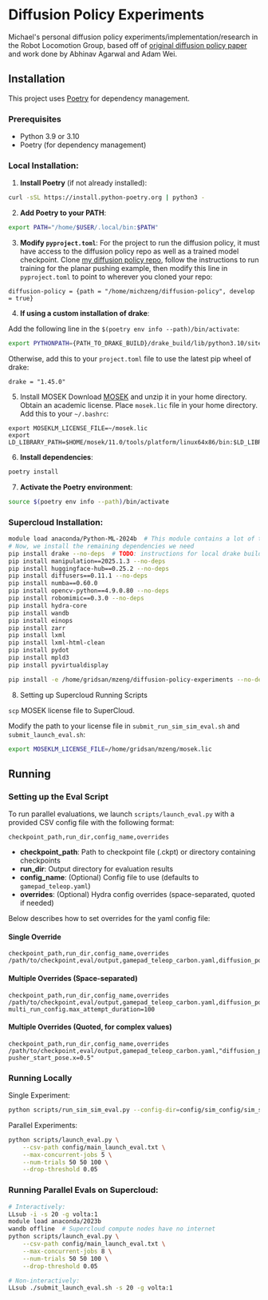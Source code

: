 # Diffusion Policy Experiments

Michael's personal diffusion policy experiments/implementation/research in the Robot Locomotion Group, based off of [original diffusion policy paper](https://diffusion-policy.cs.columbia.edu/) and work done by Abhinav Agarwal and Adam Wei.

## Installation

This project uses [Poetry](https://python-poetry.org/) for dependency management.

### Prerequisites
- Python 3.9 or 3.10
- Poetry (for dependency management)

### Local Installation:

1. **Install Poetry** (if not already installed):
```bash
curl -sSL https://install.python-poetry.org | python3 -
```

2. **Add Poetry to your PATH**:
```bash
export PATH="/home/$USER/.local/bin:$PATH"
```

3. **Modify `pyproject.toml`**:
For the project to run the diffusion policy, it must have access to the diffusion policy repo as well as a trained model checkpoint. Clone [my diffusion policy repo](https://github.com/Michaelszeng/diffusion-policy-experiments), follow the instructions to run training for the planar pushing example, then modify this line in `pyproject.toml` to point to wherever you cloned your repo:

```
diffusion-policy = {path = "/home/michzeng/diffusion-policy", develop = true}
```

4. **If using a custom installation of drake**:

Add the following line in the `$(poetry env info --path)/bin/activate`:

```bash
export PYTHONPATH={PATH_TO_DRAKE_BUILD}/drake_build/lib/python3.10/site-packages:${PYTHONPATH}
```

Otherwise, add this to your `project.toml` file to use the latest pip wheel of drake:

```
drake = "1.45.0"
```

5. Install MOSEK
Download [MOSEK](mosektoolslinux64x86.tar.bz2) and unzip it in your home directory. Obtain an academic license. Place `mosek.lic` file in your home directory. Add this to your `~/.bashrc`: 

```
export MOSEKLM_LICENSE_FILE=~/mosek.lic
export LD_LIBRARY_PATH=$HOME/mosek/11.0/tools/platform/linux64x86/bin:$LD_LIBRARY_PATH
```


6. **Install dependencies**:
```bash
poetry install
```

7. **Activate the Poetry environment**:
```bash
source $(poetry env info --path)/bin/activate
```

### Supercloud Installation:
```bash
module load anaconda/Python-ML-2024b  # This module contains a lot of the dependencies we need
# Now, we install the remaining dependencies we need
pip install drake --no-deps  # TODO: instructions for local drake build?
pip install manipulation==2025.1.3 --no-deps
pip install huggingface-hub==0.25.2 --no-deps
pip install diffusers==0.11.1 --no-deps
pip install numba==0.60.0
pip install opencv-python==4.9.0.80 --no-deps
pip install robomimic==0.3.0 --no-deps
pip install hydra-core
pip install wandb
pip install einops
pip install zarr
pip install lxml
pip install lxml-html-clean
pip install pydot
pip install mpld3
pip install pyvirtualdisplay

pip install -e /home/gridsan/mzeng/diffusion-policy-experiments --no-deps
```

8. Setting up Supercloud Running Scripts

`scp` MOSEK license file to SuperCloud.

Modify the path to your license file in `submit_run_sim_sim_eval.sh` and `submit_launch_eval.sh`:

```bash
export MOSEKLM_LICENSE_FILE=/home/gridsan/mzeng/mosek.lic
```



## Running

### Setting up the Eval Script

To run parallel evaluations, we launch `scripts/launch_eval.py` with a provided CSV config file with the following format:

```csv
checkpoint_path,run_dir,config_name,overrides
```

- **checkpoint_path**: Path to checkpoint file (.ckpt) or directory containing checkpoints
- **run_dir**: Output directory for evaluation results
- **config_name**: (Optional) Config file to use (defaults to `gamepad_teleop.yaml`)
- **overrides**: (Optional) Hydra config overrides (space-separated, quoted if needed)

Below describes how to set overrides for the yaml config file:

#### Single Override

```csv
checkpoint_path,run_dir,config_name,overrides
/path/to/checkpoint,eval/output,gamepad_teleop_carbon.yaml,diffusion_policy_config.cfg_overrides.n_action_steps=4
```

#### Multiple Overrides (Space-separated)

```csv
checkpoint_path,run_dir,config_name,overrides
/path/to/checkpoint,eval/output,gamepad_teleop_carbon.yaml,diffusion_policy_config.cfg_overrides.n_action_steps=4 multi_run_config.max_attempt_duration=100
```

#### Multiple Overrides (Quoted, for complex values)

```csv
checkpoint_path,run_dir,config_name,overrides
/path/to/checkpoint,eval/output,gamepad_teleop_carbon.yaml,"diffusion_policy_config.cfg_overrides.n_action_steps=4 pusher_start_pose.x=0.5"
```


### Running Locally

Single Experiment:
```bash
python scripts/run_sim_sim_eval.py --config-dir=config/sim_config/sim_sim --config-name=gamepad_teleop_carbon 'diffusion_policy_config.checkpoint="/home/michzeng/diffusion-policy/data/outputs/planar_pushing/2_obs/checkpoints/latest.ckpt"'
```

Parallel Experiments:
```bash
python scripts/launch_eval.py \
    --csv-path config/main_launch_eval.txt \
    --max-concurrent-jobs 5 \
    --num-trials 50 50 100 \
    --drop-threshold 0.05
```

### Running Parallel Evals on Supercloud:
```bash
# Interactively:
LLsub -i -s 20 -g volta:1
module load anaconda/2023b
wandb offline  # Supercloud compute nodes have no internet
python scripts/launch_eval.py \
    --csv-path config/main_launch_eval.txt \
    --max-concurrent-jobs 8 \
    --num-trials 50 50 100 \
    --drop-threshold 0.05

# Non-interactively:
LLsub ./submit_launch_eval.sh -s 20 -g volta:1
```

